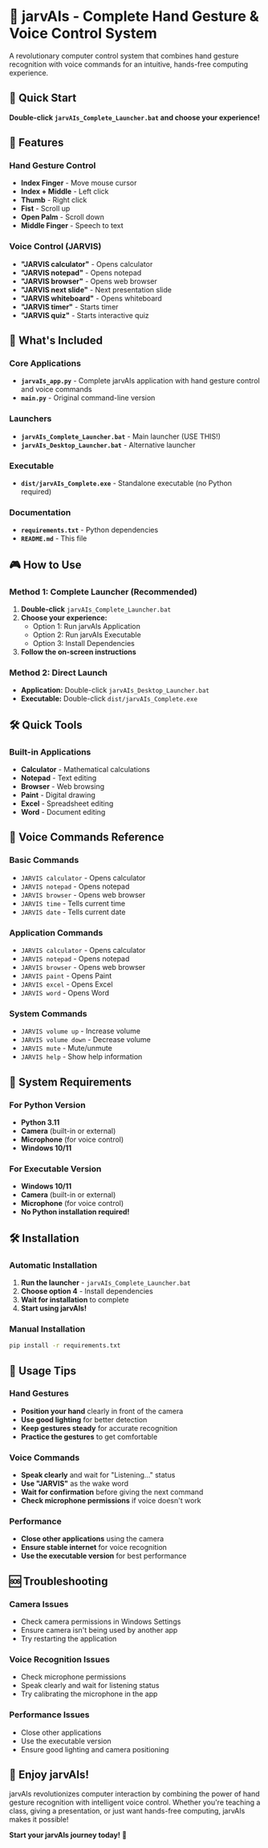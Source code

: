 # 🤖 jarvAIs - Complete Hand Gesture & Voice Control System

A revolutionary computer control system that combines hand gesture recognition with voice commands for an intuitive, hands-free computing experience.

## 🚀 Quick Start

**Double-click `jarvAIs_Complete_Launcher.bat` and choose your experience!**

## 🎯 Features

### Hand Gesture Control
- **Index Finger** - Move mouse cursor
- **Index + Middle** - Left click
- **Thumb** - Right click  
- **Fist** - Scroll up
- **Open Palm** - Scroll down
- **Middle Finger** - Speech to text

### Voice Control (JARVIS)
- **"JARVIS calculator"** - Opens calculator
- **"JARVIS notepad"** - Opens notepad
- **"JARVIS browser"** - Opens web browser
- **"JARVIS next slide"** - Next presentation slide
- **"JARVIS whiteboard"** - Opens whiteboard
- **"JARVIS timer"** - Starts timer
- **"JARVIS quiz"** - Starts interactive quiz

## 📁 What's Included

### Core Applications
- **`jarvaIs_app.py`** - Complete jarvAIs application with hand gesture control and voice commands
- **`main.py`** - Original command-line version

### Launchers
- **`jarvAIs_Complete_Launcher.bat`** - Main launcher (USE THIS!)
- **`jarvAIs_Desktop_Launcher.bat`** - Alternative launcher

### Executable
- **`dist/jarvAIs_Complete.exe`** - Standalone executable (no Python required)

### Documentation
- **`requirements.txt`** - Python dependencies
- **`README.md`** - This file

## 🎮 How to Use

### Method 1: Complete Launcher (Recommended)
1. **Double-click** `jarvAIs_Complete_Launcher.bat`
2. **Choose your experience:**
   - Option 1: Run jarvAIs Application
   - Option 2: Run jarvAIs Executable
   - Option 3: Install Dependencies
3. **Follow the on-screen instructions**

### Method 2: Direct Launch
- **Application:** Double-click `jarvAIs_Desktop_Launcher.bat`
- **Executable:** Double-click `dist/jarvAIs_Complete.exe`

## 🛠️ Quick Tools

### Built-in Applications
- **Calculator** - Mathematical calculations
- **Notepad** - Text editing
- **Browser** - Web browsing
- **Paint** - Digital drawing
- **Excel** - Spreadsheet editing
- **Word** - Document editing

## 🎤 Voice Commands Reference

### Basic Commands
- `JARVIS calculator` - Opens calculator
- `JARVIS notepad` - Opens notepad
- `JARVIS browser` - Opens web browser
- `JARVIS time` - Tells current time
- `JARVIS date` - Tells current date

### Application Commands
- `JARVIS calculator` - Opens calculator
- `JARVIS notepad` - Opens notepad
- `JARVIS browser` - Opens web browser
- `JARVIS paint` - Opens Paint
- `JARVIS excel` - Opens Excel
- `JARVIS word` - Opens Word

### System Commands
- `JARVIS volume up` - Increase volume
- `JARVIS volume down` - Decrease volume
- `JARVIS mute` - Mute/unmute
- `JARVIS help` - Show help information

## 🔧 System Requirements

### For Python Version
- **Python 3.11**
- **Camera** (built-in or external)
- **Microphone** (for voice control)
- **Windows 10/11**

### For Executable Version
- **Windows 10/11**
- **Camera** (built-in or external)
- **Microphone** (for voice control)
- **No Python installation required!**

## 🛠️ Installation

### Automatic Installation
1. **Run the launcher** - `jarvAIs_Complete_Launcher.bat`
2. **Choose option 4** - Install dependencies
3. **Wait for installation** to complete
4. **Start using jarvAIs!**

### Manual Installation
```bash
pip install -r requirements.txt
```

## 🎯 Usage Tips

### Hand Gestures
- **Position your hand** clearly in front of the camera
- **Use good lighting** for better detection
- **Keep gestures steady** for accurate recognition
- **Practice the gestures** to get comfortable

### Voice Commands
- **Speak clearly** and wait for "Listening..." status
- **Use "JARVIS"** as the wake word
- **Wait for confirmation** before giving the next command
- **Check microphone permissions** if voice doesn't work

### Performance
- **Close other applications** using the camera
- **Ensure stable internet** for voice recognition
- **Use the executable version** for best performance

## 🆘 Troubleshooting

### Camera Issues
- Check camera permissions in Windows Settings
- Ensure camera isn't being used by another app
- Try restarting the application

### Voice Recognition Issues
- Check microphone permissions
- Speak clearly and wait for listening status
- Try calibrating the microphone in the app

### Performance Issues
- Close other applications
- Use the executable version
- Ensure good lighting and camera positioning

## 🎉 Enjoy jarvAIs!

jarvAIs revolutionizes computer interaction by combining the power of hand gesture recognition with intelligent voice control. Whether you're teaching a class, giving a presentation, or just want hands-free computing, jarvAIs makes it possible!

**Start your jarvAIs journey today!** 🚀